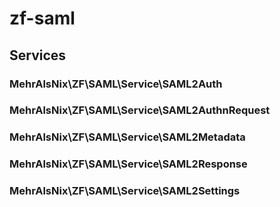 # zf-saml

## Services

### MehrAlsNix\ZF\SAML\Service\SAML2Auth

### MehrAlsNix\ZF\SAML\Service\SAML2AuthnRequest

### MehrAlsNix\ZF\SAML\Service\SAML2Metadata

### MehrAlsNix\ZF\SAML\Service\SAML2Response

### MehrAlsNix\ZF\SAML\Service\SAML2Settings
